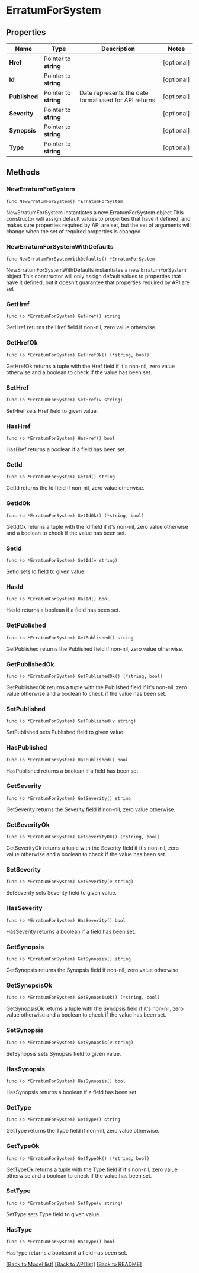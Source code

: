 # ErratumForSystem

## Properties

Name | Type | Description | Notes
------------ | ------------- | ------------- | -------------
**Href** | Pointer to **string** |  | [optional] 
**Id** | Pointer to **string** |  | [optional] 
**Published** | Pointer to **string** | Date represents the date format used for API returns | [optional] 
**Severity** | Pointer to **string** |  | [optional] 
**Synopsis** | Pointer to **string** |  | [optional] 
**Type** | Pointer to **string** |  | [optional] 

## Methods

### NewErratumForSystem

`func NewErratumForSystem() *ErratumForSystem`

NewErratumForSystem instantiates a new ErratumForSystem object
This constructor will assign default values to properties that have it defined,
and makes sure properties required by API are set, but the set of arguments
will change when the set of required properties is changed

### NewErratumForSystemWithDefaults

`func NewErratumForSystemWithDefaults() *ErratumForSystem`

NewErratumForSystemWithDefaults instantiates a new ErratumForSystem object
This constructor will only assign default values to properties that have it defined,
but it doesn't guarantee that properties required by API are set

### GetHref

`func (o *ErratumForSystem) GetHref() string`

GetHref returns the Href field if non-nil, zero value otherwise.

### GetHrefOk

`func (o *ErratumForSystem) GetHrefOk() (*string, bool)`

GetHrefOk returns a tuple with the Href field if it's non-nil, zero value otherwise
and a boolean to check if the value has been set.

### SetHref

`func (o *ErratumForSystem) SetHref(v string)`

SetHref sets Href field to given value.

### HasHref

`func (o *ErratumForSystem) HasHref() bool`

HasHref returns a boolean if a field has been set.

### GetId

`func (o *ErratumForSystem) GetId() string`

GetId returns the Id field if non-nil, zero value otherwise.

### GetIdOk

`func (o *ErratumForSystem) GetIdOk() (*string, bool)`

GetIdOk returns a tuple with the Id field if it's non-nil, zero value otherwise
and a boolean to check if the value has been set.

### SetId

`func (o *ErratumForSystem) SetId(v string)`

SetId sets Id field to given value.

### HasId

`func (o *ErratumForSystem) HasId() bool`

HasId returns a boolean if a field has been set.

### GetPublished

`func (o *ErratumForSystem) GetPublished() string`

GetPublished returns the Published field if non-nil, zero value otherwise.

### GetPublishedOk

`func (o *ErratumForSystem) GetPublishedOk() (*string, bool)`

GetPublishedOk returns a tuple with the Published field if it's non-nil, zero value otherwise
and a boolean to check if the value has been set.

### SetPublished

`func (o *ErratumForSystem) SetPublished(v string)`

SetPublished sets Published field to given value.

### HasPublished

`func (o *ErratumForSystem) HasPublished() bool`

HasPublished returns a boolean if a field has been set.

### GetSeverity

`func (o *ErratumForSystem) GetSeverity() string`

GetSeverity returns the Severity field if non-nil, zero value otherwise.

### GetSeverityOk

`func (o *ErratumForSystem) GetSeverityOk() (*string, bool)`

GetSeverityOk returns a tuple with the Severity field if it's non-nil, zero value otherwise
and a boolean to check if the value has been set.

### SetSeverity

`func (o *ErratumForSystem) SetSeverity(v string)`

SetSeverity sets Severity field to given value.

### HasSeverity

`func (o *ErratumForSystem) HasSeverity() bool`

HasSeverity returns a boolean if a field has been set.

### GetSynopsis

`func (o *ErratumForSystem) GetSynopsis() string`

GetSynopsis returns the Synopsis field if non-nil, zero value otherwise.

### GetSynopsisOk

`func (o *ErratumForSystem) GetSynopsisOk() (*string, bool)`

GetSynopsisOk returns a tuple with the Synopsis field if it's non-nil, zero value otherwise
and a boolean to check if the value has been set.

### SetSynopsis

`func (o *ErratumForSystem) SetSynopsis(v string)`

SetSynopsis sets Synopsis field to given value.

### HasSynopsis

`func (o *ErratumForSystem) HasSynopsis() bool`

HasSynopsis returns a boolean if a field has been set.

### GetType

`func (o *ErratumForSystem) GetType() string`

GetType returns the Type field if non-nil, zero value otherwise.

### GetTypeOk

`func (o *ErratumForSystem) GetTypeOk() (*string, bool)`

GetTypeOk returns a tuple with the Type field if it's non-nil, zero value otherwise
and a boolean to check if the value has been set.

### SetType

`func (o *ErratumForSystem) SetType(v string)`

SetType sets Type field to given value.

### HasType

`func (o *ErratumForSystem) HasType() bool`

HasType returns a boolean if a field has been set.


[[Back to Model list]](../README.md#documentation-for-models) [[Back to API list]](../README.md#documentation-for-api-endpoints) [[Back to README]](../README.md)


